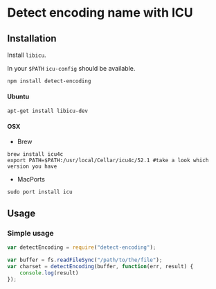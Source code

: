 # Detect encoding name with ICU

## Installation

Install `libicu`.

In your `$PATH` `icu-config` should be available.

    npm install detect-encoding

#### Ubuntu

```
apt-get install libicu-dev
```

#### OSX

* Brew

```
brew install icu4c
export PATH=$PATH:/usr/local/Cellar/icu4c/52.1 #take a look which version you have
```

* MacPorts

```
sudo port install icu
```

## Usage

### Simple usage

```javascript
var detectEncoding = require("detect-encoding");

var buffer = fs.readFileSync("/path/to/the/file");
var charset = detectEncoding(buffer, function(err, result) {
    console.log(result)
});
```
